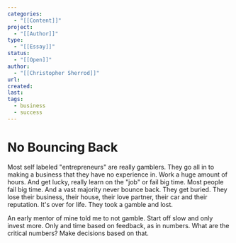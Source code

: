 ```yaml
---
categories:
  - "[[Content]]"
project:
  - "[[Author]]"
type:
  - "[[Essay]]"
status:
  - "[[Open]]"
author:
  - "[[Christopher Sherrod]]"
url: 
created:
last:
tags:
  - business
  - success
---
```


# No Bouncing Back

Most self labeled "entrepreneurs" are really gamblers. They go all in to making a business that they have no experience in. Work a huge amount of hours. And get lucky, really learn on the "job" or fail big time. Most people fail big time. And a vast majority never bounce back. They get buried. They lose their business, their house, their love partner, their car and their reputation. It's over for life. They took a gamble and lost.

An early mentor of mine told me to not gamble. Start off slow and only invest more. Only and time based on feedback, as in numbers. What are the critical numbers? Make decisions based on that.